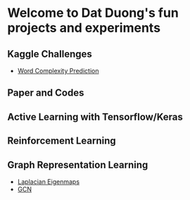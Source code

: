 # Welcome to Dat Duong's fun projects and experiments

## Kaggle Challenges

* [Word Complexity Prediction](https://datduonguva.github.io/cuddly-octo-succotash/2021/12/17/word-complexity-estimation)

## Paper and Codes

## Active Learning with Tensorflow/Keras

## Reinforcement Learning

## Graph Representation Learning

* [Laplacian Eigenmaps](https://datduonguva.github.io/cuddly-octo-succotash/2022/01/13/laplacian-eigenmaps)
* [GCN](https://datduonguva.github.io/cuddly-octo-succotash/2022/03/03/graph-convolutional-neural-network)

